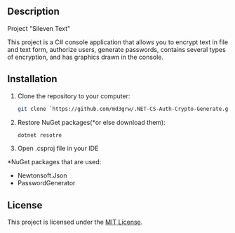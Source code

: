 ## Description

Project "Sileven Text"

This project is a C# console application that allows you to encrypt text in file and text form, authorize users, generate passwords, contains several types of encryption, and has graphics drawn in the console.

## Installation

1. Clone the repository to your computer:
    ```bash
    git clone `https://github.com/md3grw/.NET-CS-Auth-Crypto-Generate.git`
2. Restore NuGet packages(*or else download them):
    ```bash
    dotnet resotre
3. Open .csproj file in your IDE

*NuGet packages that are used:
- Newtonsoft.Json
- PasswordGenerator

## License

This project is licensed under the [MIT License](https://opensource.org/licenses/MIT).